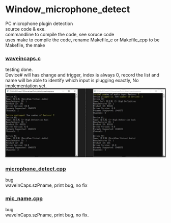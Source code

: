 # Window_microphone_detect
PC microphone plugin detection  
source code & exe.  
commandline to compile the code, see soruce code  
uses make to compile the code, rename Makefile_c or Makefile_cpp to be Makefile, the make  



### [waveincaps.c](waveincaps.c)
testing done.  
Device# will has change and trigger, index is always 0, record the list and name will be able to identify which input is plugging exactly, No implementation yet.
![mic_plug_unplug.JPG](mic_plug_unplug.JPG)  


### [microphone_detect.cpp](microphone_detect.cpp)
bug  
waveInCaps.szPname, print bug, no fix  


### [mic_name.cpp](mic_name.cpp)
bug  
waveInCaps.szPname, print bug, no fix.  
```
```
